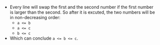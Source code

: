 - Every line will swap the first and the second number if the first number is larger than the second. So after it is excuted, the two numbers will be in non-decreasing order:
  - `a <= b`
  - `a <= c`
  - `b <= c`
- Which can conclude `a <= b <= c`.